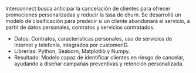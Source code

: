 Interconnect busca anticipar la cancelación de clientes para ofrecer promociones personalizadas y reducir la tasa de churn. Se desarrolló un modelo de clasificación para predecir si un cliente abandonará el servicio, a partir de datos personales, contratos y servicios contratados.

- Datos: Contratos, características personales, uso de servicios de Internet y telefonía, integrados por customerID.
- Librerías: Python, Seaborn, Matplotlib y Numpy.
- Resultado: Modelo capaz de identificar clientes en riesgo de cancelar, ayudando a diseñar campañas preventivas y retención personalizada. 
